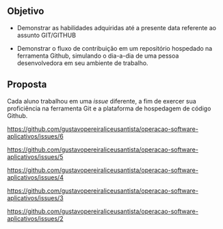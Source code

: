## Objetivo

 - Demonstrar as habilidades adquiridas até a presente data referente ao assunto GIT/GITHUB

 - Demonstrar o fluxo de contribuição em um repositório hospedado na ferramenta Github, simulando o dia-a-dia de uma pessoa desenvolvedora em seu ambiente de trabalho.


## Proposta


Cada aluno trabalhou em uma *issue* diferente, a fim de exercer sua proficiência na ferramenta Git e a plataforma de hospedagem de código Github.


https://github.com/gustavopereiraliceusantista/operacao-software-aplicativos/issues/6

https://github.com/gustavopereiraliceusantista/operacao-software-aplicativos/issues/5

https://github.com/gustavopereiraliceusantista/operacao-software-aplicativos/issues/4

https://github.com/gustavopereiraliceusantista/operacao-software-aplicativos/issues/3

https://github.com/gustavopereiraliceusantista/operacao-software-aplicativos/issues/2


